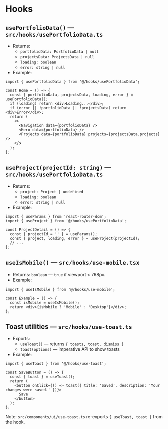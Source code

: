 # Hooks

## `usePortfolioData()` — `src/hooks/usePortfolioData.ts`
- Returns:
  - `portfolioData: PortfolioData | null`
  - `projectsData: ProjectsData | null`
  - `loading: boolean`
  - `error: string | null`
- Example:
```tsx
import { usePortfolioData } from '@/hooks/usePortfolioData';

const Home = () => {
  const { portfolioData, projectsData, loading, error } = usePortfolioData();
  if (loading) return <div>Loading...</div>;
  if (error || !portfolioData || !projectsData) return <div>Error</div>;
  return (
    <>
      <Navigation data={portfolioData} />
      <Hero data={portfolioData} />
      <Projects data={portfolioData} projects={projectsData.projects} />
    </>
  );
};
```

## `useProject(projectId: string)` — `src/hooks/usePortfolioData.ts`
- Returns:
  - `project: Project | undefined`
  - `loading: boolean`
  - `error: string | null`
- Example:
```tsx
import { useParams } from 'react-router-dom';
import { useProject } from '@/hooks/usePortfolioData';

const ProjectDetail = () => {
  const { projectId = '' } = useParams();
  const { project, loading, error } = useProject(projectId);
  // ...
};
```

## `useIsMobile()` — `src/hooks/use-mobile.tsx`
- Returns: `boolean` — `true` if viewport < 768px.
- Example:
```tsx
import { useIsMobile } from '@/hooks/use-mobile';

const Example = () => {
  const isMobile = useIsMobile();
  return <div>{isMobile ? 'Mobile' : 'Desktop'}</div>;
};
```

## Toast utilities — `src/hooks/use-toast.ts`
- Exports:
  - `useToast()` — returns `{ toasts, toast, dismiss }`
  - `toast(options)` — imperative API to show toasts
- Example:
```tsx
import { useToast } from '@/hooks/use-toast';

const SaveButton = () => {
  const { toast } = useToast();
  return (
    <button onClick={() => toast({ title: 'Saved', description: 'Your changes were saved.' })}>
      Save
    </button>
  );
};
```

Note: `src/components/ui/use-toast.ts` re-exports `{ useToast, toast }` from the hook.